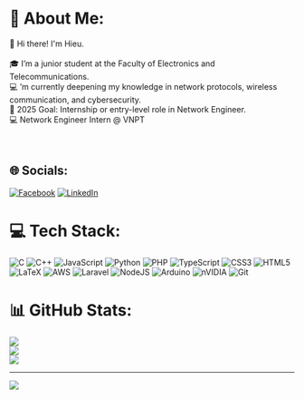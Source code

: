 # 💫 About Me:
👋 Hi there! I'm Hieu.<br><br>🎓 I’m a junior student at the Faculty of Electronics and Telecommunications.<br>💻 ’m currently deepening my knowledge in network protocols, wireless communication, and cybersecurity.<br>🎯 2025 Goal:  Internship or entry-level role in Network Engineer.<br>💻 Network Engineer Intern @ VNPT<br><br><br>


## 🌐 Socials:
[![Facebook](https://img.shields.io/badge/Facebook-%231877F2.svg?logo=Facebook&logoColor=white)](https://www.facebook.com/h.9.5.20/) [![LinkedIn](https://img.shields.io/badge/LinkedIn-%230077B5.svg?logo=linkedin&logoColor=white)](www.linkedin.com/in/hiếuhoàng1603) 

# 💻 Tech Stack:
![C](https://img.shields.io/badge/c-%2300599C.svg?style=for-the-badge&logo=c&logoColor=white) ![C++](https://img.shields.io/badge/c++-%2300599C.svg?style=for-the-badge&logo=c%2B%2B&logoColor=white) ![JavaScript](https://img.shields.io/badge/javascript-%23323330.svg?style=for-the-badge&logo=javascript&logoColor=%23F7DF1E) ![Python](https://img.shields.io/badge/python-3670A0?style=for-the-badge&logo=python&logoColor=ffdd54) ![PHP](https://img.shields.io/badge/php-%23777BB4.svg?style=for-the-badge&logo=php&logoColor=white) ![TypeScript](https://img.shields.io/badge/typescript-%23007ACC.svg?style=for-the-badge&logo=typescript&logoColor=white) ![CSS3](https://img.shields.io/badge/css3-%231572B6.svg?style=for-the-badge&logo=css3&logoColor=white) ![HTML5](https://img.shields.io/badge/html5-%23E34F26.svg?style=for-the-badge&logo=html5&logoColor=white) ![LaTeX](https://img.shields.io/badge/latex-%23008080.svg?style=for-the-badge&logo=latex&logoColor=white) ![AWS](https://img.shields.io/badge/AWS-%23FF9900.svg?style=for-the-badge&logo=amazon-aws&logoColor=white) ![Laravel](https://img.shields.io/badge/laravel-%23FF2D20.svg?style=for-the-badge&logo=laravel&logoColor=white) ![NodeJS](https://img.shields.io/badge/node.js-6DA55F?style=for-the-badge&logo=node.js&logoColor=white) ![Arduino](https://img.shields.io/badge/-Arduino-00979D?style=for-the-badge&logo=Arduino&logoColor=white) ![nVIDIA](https://img.shields.io/badge/nVIDIA-%2376B900.svg?style=for-the-badge&logo=nVIDIA&logoColor=white) ![Git](https://img.shields.io/badge/git-%23F05033.svg?style=for-the-badge&logo=git&logoColor=white)
# 📊 GitHub Stats:
![](https://github-readme-stats.vercel.app/api?username=hieufetel&theme=dark&hide_border=false&include_all_commits=true&count_private=true)<br/>
![](https://github-readme-streak-stats.herokuapp.com/?user=hieufetel&theme=dark&hide_border=false)<br/>
![](https://github-readme-stats.vercel.app/api/top-langs/?username=hieufetel&theme=dark&hide_border=false&include_all_commits=true&count_private=true&layout=compact)

---
[![](https://visitcount.itsvg.in/api?id=hieufetel&icon=0&color=0)](https://visitcount.itsvg.in)

<!-- Proudly created with GPRM ( https://gprm.itsvg.in ) -->
